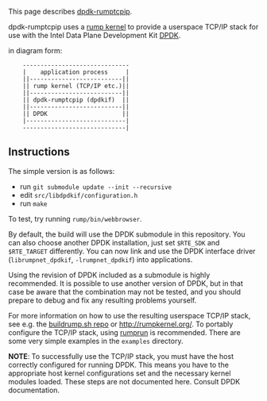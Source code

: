 This page describes [dpdk-rumptcpip](http://repo.rumpkernel.org/dpdk-rumptcpip).

dpdk-rumptcpip uses a [rump kernel](http://rumpkernel.org) to provide a
userspace TCP/IP stack for use with the Intel Data Plane Development Kit
[DPDK](http://dpdk.org/).

in diagram form:

        ------------------------------
        |    application process     |
        ||--------------------------||
        || rump kernel (TCP/IP etc.)||
        ||--------------------------||
        || dpdk-rumptcpip (dpdkif)  ||
        ||--------------------------||
        || DPDK                     ||
        |----------------------------|
        -----------------------------|


Instructions
------------

The simple version is as follows:

* run `git submodule update --init --recursive`
* edit `src/libdpdkif/configuration.h`
* run `make`

To test, try running `rump/bin/webbrowser`.

By default, the build will use the DPDK submodule in this repository.
You can also choose another DPDK installation, just set `$RTE_SDK` and
`$RTE_TARGET` differently.  You can now link and use the DPDK interface
driver (`librumpnet_dpdkif`, `-lrumpnet_dpdkif`) into applications.

Using the revision of DPDK included as a submodule is highly recommended.
It is possible to use another version of DPDK, but in that case be
aware that the combination may not be tested, and you should prepare to
debug and fix any resulting problems yourself.

For more information on how to use the resulting userspace TCP/IP stack,
see e.g. the [buildrump.sh repo](https://github.com/rumpkernel/buildrump.sh)
or http://rumpkernel.org/.  To portably configure the TCP/IP stack,
using [rumprun](https://github.com/rumpkernel/rumprun/) is recommended.
There are some very simple examples in the `examples` directory.

__NOTE__: To successfully use the TCP/IP stack, you must have the host correctly
configured for running DPDK.  This means you have to the appropriate host
kernel configurations set and the necessary kernel modules loaded.  These
steps are not documented here.  Consult DPDK documentation.
